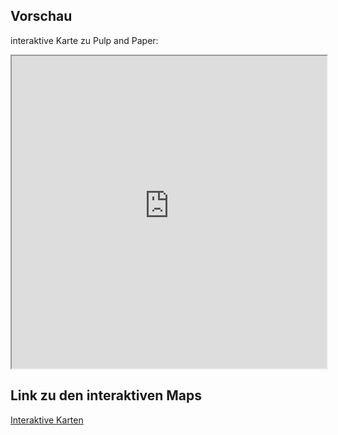 ## Vorschau

interaktive Karte zu Pulp and Paper:

<iframe src="https://raw.github.tik.uni-stuttgart.de/IER-SAM-TIAM/Maps/main/qgis2web_non_metalic_minerals/index.html?token=GHSAT0AAAAAAAAAFW26AUSZOTKY3BZZART6ZZ4NFWQ" width="100%" height="500"></iframe>

## Link zu den interaktiven Maps
<a href="https://raw.github.tik.uni-stuttgart.de/IER-SAM-TIAM/Maps/main/qgis2web_non_metalic_minerals/index.html?token=GHSAT0AAAAAAAAAFW26AUSZOTKY3BZZART6ZZ4NFWQ">Interaktive Karten</a>

